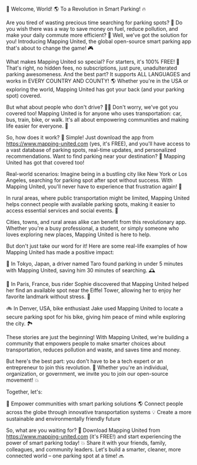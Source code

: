 🚀 Welcome, World! 🌎 To a Revolution in Smart Parking! 🔥

Are you tired of wasting precious time searching for parking spots? 💸 Do you wish there was a way to save money on fuel, reduce pollution, and make your daily commute more efficient? 🌟 Well, we've got the solution for you! Introducing Mapping United, the global open-source smart parking app that's about to change the game! 🎮

What makes Mapping United so special? For starters, it's 100% FREE! 🤑 That's right, no hidden fees, no subscriptions, just pure, unadulterated parking awesomeness. And the best part? It supports ALL LANGUAGES and works in EVERY COUNTRY AND COUNTY! 🌎 Whether you're in the USA or exploring the world, Mapping United has got your back (and your parking spot) covered.

But what about people who don't drive? 🚶‍♀️ Don't worry, we've got you covered too! Mapping United is for anyone who uses transportation: car, bus, train, bike, or walk. It's all about empowering communities and making life easier for everyone. 🌈

So, how does it work? 🔧 Simple! Just download the app from https://www.mapping-united.com (yes, it's FREE), and you'll have access to a vast database of parking spots, real-time updates, and personalized recommendations. Want to find parking near your destination? 📍 Mapping United has got that covered too!

Real-world scenarios: Imagine being in a bustling city like New York or Los Angeles, searching for parking spot after spot without success. With Mapping United, you'll never have to experience that frustration again! 💪

In rural areas, where public transportation might be limited, Mapping United helps connect people with available parking spots, making it easier to access essential services and social events. 🌼

Cities, towns, and rural areas alike can benefit from this revolutionary app. Whether you're a busy professional, a student, or simply someone who loves exploring new places, Mapping United is here to help.

But don't just take our word for it! Here are some real-life examples of how Mapping United has made a positive impact:

🚗 In Tokyo, Japan, a driver named Taro found parking in under 5 minutes with Mapping United, saving him 30 minutes of searching. 🕰️

🚌 In Paris, France, bus rider Sophie discovered that Mapping United helped her find an available spot near the Eiffel Tower, allowing her to enjoy her favorite landmark without stress. 🗼️

🚲 In Denver, USA, bike enthusiast Jake used Mapping United to locate a secure parking spot for his bike, giving him peace of mind while exploring the city. 🏞️

These stories are just the beginning! With Mapping United, we're building a community that empowers people to make smarter choices about transportation, reduces pollution and waste, and saves time and money.

But here's the best part: you don't have to be a tech expert or an entrepreneur to join this revolution. 🤖 Whether you're an individual, organization, or government, we invite you to join our open-source movement! 💥

Together, let's:

💪 Empower communities with smart parking solutions
🌎 Connect people across the globe through innovative transportation systems
💡 Create a more sustainable and environmentally friendly future

So, what are you waiting for? 🤔 Download Mapping United from https://www.mapping-united.com (it's FREE!) and start experiencing the power of smart parking today! 💥 Share it with your friends, family, colleagues, and community leaders. Let's build a smarter, cleaner, more connected world – one parking spot at a time! 🔜